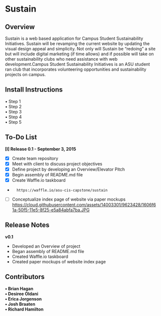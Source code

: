 # Sustain

## Overview
Sustain is a web based application for Campus Student Sustainability Initiatives. Sustain will be revamping the current website by updating the visual design appeal and simplicity. Not only will Sustain be “redoing” a site but will include digital marketing (if time allows) and if possible will take on other sustainability clubs who need assistance with web development.Campus Student Sustainability Initiatives is an ASU student ran club that incorporates volunteering opportunities and sustainability projects on campus.

## Install Instructions
• Step 1 <br />
• Step 2 <br />
• Step 3 <br />
• Step 4 <br />
• Step 5 <br />

## To-Do List
**[I] Release 0.1 - September 3, 2015**
* [x] Create team repository
* [x] Meet with client to discuss project objectives
* [x] Define project by developing an Overview/Elevator Pitch
* [x] Begin assembly of README.md file
* [x] Create Waffle.io taskboard
*       https://waffle.io/asu-cis-capstone/sustain
* [ ] Conceptualize index page of website via paper mockups
        https://cloud.githubusercontent.com/assets/14003301/9623428/1606f61a-50f5-11e5-8f25-e5a84abfa7ba.JPG

## Release Notes
**v0.1**
* Developed an Overview of project
* Began assembly of README.md file
* Created Waffle.io taskboard
* Created paper mockups of website index page

## Contributors
**• Brian Hagan**<br />
**• Desiree Oldani**<br />
**• Erica Jorgenson**<br />
**• Josh Braaten**<br />
**• Richard Hamilton**
